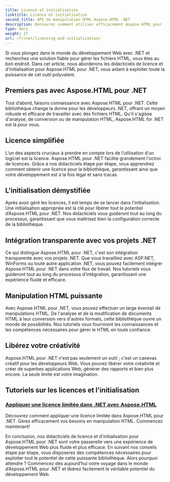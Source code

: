 ```yaml
---
title: Licence et initialisation
linktitle: Licence et initialisation
second_title: API de manipulation HTML Aspose.HTML .NET
description: Découvrez comment utiliser efficacement Aspose.HTML pour .NET grâce à nos didacticiels complets de licence et d'initialisation. Libérez tout le potentiel de cet outil.
type: docs
weight: 27
url: /fr/net/licensing-and-initialization/
---
```


Si vous plongez dans le monde du développement Web avec .NET et recherchez une solution fiable pour gérer les fichiers HTML, vous êtes au bon endroit. Dans cet article, nous aborderons les didacticiels de licence et d'initialisation pour Aspose.HTML pour .NET, vous aidant à exploiter toute la puissance de cet outil polyvalent.

## Premiers pas avec Aspose.HTML pour .NET

Tout d’abord, faisons connaissance avec Aspose.HTML pour .NET. Cette bibliothèque change la donne pour les développeurs .NET, offrant un moyen robuste et efficace de travailler avec des fichiers HTML. Qu'il s'agisse d'analyse, de conversion ou de manipulation HTML, Aspose.HTML for .NET est là pour vous. 

## Licence simplifiée

L’un des aspects cruciaux à prendre en compte lors de l’utilisation d’un logiciel est la licence. Aspose.HTML pour .NET facilite grandement l'octroi de licences. Grâce à nos didacticiels étape par étape, vous apprendrez comment obtenir une licence pour la bibliothèque, garantissant ainsi que votre développement est à la fois légal et sans tracas. 

## L'initialisation démystifiée

Après avoir géré les licences, il est temps de se lancer dans l'initialisation. Une initialisation appropriée est la clé pour libérer tout le potentiel d’Aspose.HTML pour .NET. Nos didacticiels vous guideront tout au long du processus, garantissant que vous maîtrisez bien la configuration correcte de la bibliothèque. 

## Intégration transparente avec vos projets .NET

Ce qui distingue Aspose.HTML pour .NET, c'est son intégration transparente avec vos projets .NET. Que vous travailliez avec ASP.NET, WinForms ou toute autre application .NET, vous pouvez facilement intégrer Aspose.HTML pour .NET dans votre flux de travail. Nos tutoriels vous guideront tout au long du processus d’intégration, garantissant une expérience fluide et efficace.

## Manipulation HTML puissante

Avec Aspose.HTML pour .NET, vous pouvez effectuer un large éventail de manipulations HTML. De l'analyse et de la modification de documents HTML à leur conversion vers d'autres formats, cette bibliothèque ouvre un monde de possibilités. Nos tutoriels vous fourniront les connaissances et les compétences nécessaires pour gérer le HTML en toute confiance.

## Libérez votre créativité

Aspose.HTML pour .NET n'est pas seulement un outil ; c'est un canevas créatif pour les développeurs Web. Vous pouvez libérer votre créativité et créer de superbes applications Web, générer des rapports et bien plus encore. La seule limite est votre imagination.

## Tutoriels sur les licences et l'initialisation
### [Appliquer une licence limitée dans .NET avec Aspose.HTML](./apply-metered-license/)
Découvrez comment appliquer une licence limitée dans Aspose.HTML pour .NET. Gérez efficacement vos besoins en manipulation HTML. Commencez maintenant!

En conclusion, nos didacticiels de licence et d'initialisation pour Aspose.HTML pour .NET sont votre passerelle vers une expérience de développement Web plus fluide et plus efficace. En suivant nos conseils étape par étape, vous disposerez des compétences nécessaires pour exploiter tout le potentiel de cette puissante bibliothèque. Alors pourquoi attendre ? Commencez dès aujourd’hui votre voyage dans le monde d’Aspose.HTML pour .NET et libérez facilement le véritable potentiel du développement Web.